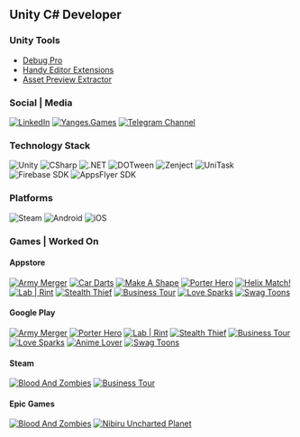 ## Unity C# Developer
### Unity Tools
* [Debug Pro](https://github.com/NikitaKirakosyan/debug-pro)
* [Handy Editor Extensions](https://github.com/NikitaKirakosyan/handy-editor-extensions)
* [Asset Preview Extractor](https://github.com/NikitaKirakosyan/asset-preview-extractor)

### Social | Media
[![LinkedIn](https://img.shields.io/badge/-LinkedIn-090909?style=for-the-badge&logo=accenture&logoColor=0160BF)](https://www.linkedin.com/in/nikita-kirakosyan/)
[![Yanges.Games](https://img.shields.io/badge/-Yanges.Games-090909?style=for-the-badge&logo=homepage&logoColor=6563FF)](https://yandex.ru/games/developer/119077)
[![Telegram Channel](https://img.shields.io/badge/-Telegram_Channel-090909?style=for-the-badge&logo=telegram&logoColor=26A5E4)](https://t.me/southbyte_games)

### Technology Stack
![Unity](https://img.shields.io/badge/-Unity-090909?style=for-the-badge&logo=unity&logoColor=FFFFFF)
![CSharp](https://img.shields.io/badge/-CSharp-090909?style=for-the-badge&logo=sharp&logoColor=8609B0)
![.NET](https://img.shields.io/badge/-framework-090909?style=for-the-badge&logo=.net&logoColor=512BD4)
![DOTween](https://img.shields.io/badge/-dotween-090909?style=for-the-badge&logo=file.io&logoColor=0099BC)
![Zenject](https://img.shields.io/badge/-zenject-090909?style=for-the-badge&logo=substack&logoColor=76B843)
![UniTask](https://img.shields.io/badge/-unitask-090909?style=for-the-badge&logo=dask&logoColor=e74846)
![Firebase SDK](https://img.shields.io/badge/-Firebase_SDK-090909?style=for-the-badge&logo=firebase&logoColor=DD2C00)
![AppsFlyer SDK](https://img.shields.io/badge/-AppsFlyer_SDK-090909?style=for-the-badge&logo=flat&logoColor=01C2FF)

### Platforms
![Steam](https://img.shields.io/badge/-PC-090909?style=for-the-badge&logo=steam&logoColor=FFFFFF)
![Android](https://img.shields.io/badge/-Android-090909?style=for-the-badge&logo=android&logoColor=3DDC84)
![iOS](https://img.shields.io/badge/-platform-090909?style=for-the-badge&logo=ios&logoColor=FFFFFF)

### Games | Worked On
#### Appstore
[![Army Merger](https://img.shields.io/badge/-Army_Merger-090909?style=for-the-badge&logo=appstore&logoColor=C036DC)](https://apps.apple.com/us/app/army-merger/id1550938481)
[![Car Darts](https://img.shields.io/badge/-Car_Darts-090909?style=for-the-badge&logo=appstore&logoColor=DC8E20)](https://apps.apple.com/us/app/car-darts/id1542737434)
[![Make A Shape](https://img.shields.io/badge/-Make_A_Shape-090909?style=for-the-badge&logo=appstore&logoColor=90C8F4)](https://apps.apple.com/us/app/make-a-shape/id1535469408)
[![Porter Hero](https://img.shields.io/badge/-Porter_Hero-090909?style=for-the-badge&logo=appstore&logoColor=9A2E26)](https://apps.apple.com/us/app/porter-hero/id1535474164)
[![Helix Match!](https://img.shields.io/badge/-Helix_Match!-090909?style=for-the-badge&logo=appstore&logoColor=D38A8A)](https://apps.apple.com/us/app/helix-match/id1531623076)
[![Lab | Rint](https://img.shields.io/badge/-Lab_|_Rint-090909?style=for-the-badge&logo=appstore&logoColor=70D7D7)](https://apps.apple.com/us/app/lab-rint/id1530252176)
[![Stealth Thief](https://img.shields.io/badge/-Stealth_Thief-090909?style=for-the-badge&logo=appstore&logoColor=313159)](https://apps.apple.com/us/app/stealth-thief/id1525359181)
[![Business Tour](https://img.shields.io/badge/-Business_Tour-090909?style=for-the-badge&logo=appstore&logoColor=8CF0F0)](https://apps.apple.com/pl/app/business-tour/id1468486788)
[![Love Sparks](https://img.shields.io/badge/-Love_Sparks-090909?style=for-the-badge&logo=appstore&logoColor=7828c8)](https://apps.apple.com/us/app/love-sparks-dating-chat-games/id1580105392)
[![Swag Toons](https://img.shields.io/badge/-Swag_Toons-090909?style=for-the-badge&logo=appstore&logoColor=e4b049)](https://apps.apple.com/us/app/love-sparks-dating-chat-games/id1580105392)

#### Google Play
[![Army Merger](https://img.shields.io/badge/-Army_Merger-090909?style=for-the-badge&logo=googleplay&logoColor=C036DC)](https://play.google.com/store/apps/details?id=com.gooligames.armymerger&hl=ru&gl=US)
[![Porter Hero](https://img.shields.io/badge/-Porter_Hero-090909?style=for-the-badge&logo=googleplay&logoColor=9A2E26)](https://play.google.com/store/apps/details?id=com.gamesband.porters)
[![Lab | Rint](https://img.shields.io/badge/-Lab_|_Rint-090909?style=for-the-badge&logo=googleplay&logoColor=70D7D7)](https://play.google.com/store/apps/details?id=com.gamesband.labirint)
[![Stealth Thief](https://img.shields.io/badge/-Stealth_Thief-090909?style=for-the-badge&logo=googleplay&logoColor=313159)](https://play.google.com/store/apps/details?id=com.gamesband.stealththief)
[![Business Tour](https://img.shields.io/badge/-Business_Tour-090909?style=for-the-badge&logo=googleplay&logoColor=8CF0F0)](https://play.google.com/store/apps/details?id=com.eightfloor.business.tour.friends.board.dice.free&hl=ru&gl=US)
[![Love Sparks](https://img.shields.io/badge/-Love_Sparks-090909?style=for-the-badge&logo=googleplay&logoColor=7828c8)](https://play.google.com/store/apps/details?id=com.swagmasha.lovespark&hl=ru&gl=US)
[![Anime Lover](https://img.shields.io/badge/-Anime_Lover-090909?style=for-the-badge&logo=googleplay&logoColor=FFBFDA)](https://play.google.com/store/apps/details?id=com.keystorm.animelover&hl=US)
[![Swag Toons](https://img.shields.io/badge/-Swag_Toons-090909?style=for-the-badge&logo=googleplay&logoColor=e4b049)](https://play.google.com/store/apps/details?id=com.swagglobal.swagtoons&hl=US)

#### Steam
[![Blood And Zombies](https://img.shields.io/badge/-Blood_And_Zombies-090909?style=for-the-badge&logo=steam&logoColor=A02020)](https://store.steampowered.com/app/1739880/Blood_And_Zombies/)
[![Business Tour](https://img.shields.io/badge/-Business_Tour-090909?style=for-the-badge&logo=steam&logoColor=8CF0F0)](https://store.steampowered.com/app/397900/Business_Tour__Board_Game_with_Online_Multiplayer/)

#### Epic Games
[![Blood And Zombies](https://img.shields.io/badge/-Blood_And_Zombies-090909?style=for-the-badge&logo=epicgames&logoColor=A02020)](https://store.epicgames.com/ru/p/blood-and-zombies-4273b6)
[![Nibiru Uncharted Planet](https://img.shields.io/badge/-Nibiru_Uncharted_Planet-090909?style=for-the-badge&logo=epicgames&logoColor=518431)](https://store.epicgames.com/ru/p/nibiru-ce8efd)

